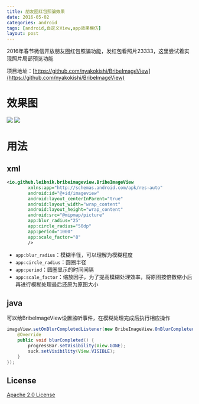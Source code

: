 ```yaml
---
title: 朋友圈红包照骗效果
date: 2016-05-02
categories: android
tags: [android,自定义View,app效果模仿]
layout: post
---
```


2016年春节微信开放朋友圈红包照骗功能，发红包看照片23333，这里尝试着实现照片局部预览功能

项目地址：[https://github.com/nyakokishi/BribeImageView](https://github.com/nyakokishi/BribeImageView)

# 效果图
![](http://ww4.sinaimg.cn/bmiddle/b5405c76gw1f3g5h9a10kj20dc0m83zm.jpg)
![](http://ww4.sinaimg.cn/bmiddle/b5405c76gw1f3m6bd6j7dg20bd0gqdkl.jpg)
<!-- more -->

# 用法

## xml

```xml
<io.github.leibnik.bribeimageview.BribeImageView
        xmlns:app="http://schemas.android.com/apk/res-auto"
        android:id="@+id/imageview"
        android:layout_centerInParent="true"
        android:layout_width="wrap_content"
        android:layout_height="wrap_content"
        android:src="@mipmap/picture"
        app:blur_radius="25"
        app:circle_radius="50dp"
        app:period="1000"
        app:scale_factor="8"
        />
```

* `app:blur_radius`：模糊半径，可以理解为模糊程度
* `app:circle_radius`：圆圈半径
* `app:period`：圆圈显示的时间间隔
* `app:scale_factor`：缩放因子，为了提高模糊处理效率，将原图按倍数缩小后再进行模糊处理最后还原为原图大小

## java
可以给BribeImageView设置监听事件，在模糊处理完成后执行相应操作

```java
imageView.setOnBlurCompletedListener(new BribeImageView.OnBlurCompletedListener() {
    @Override
    public void blurCompleted() {
        progressBar.setVisibility(View.GONE);
        suck.setVisibility(View.VISIBLE);
    }
});
```

## License
[Apache 2.0 License](http://www.apache.org/licenses/LICENSE-2.0)

